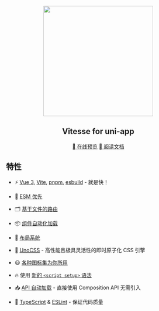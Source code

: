 <p align="center">
  <img src="https://github.com/uni-helper/vitesse-uni-app/raw/main/.github/images/preview.png" width="300"/>
</p>

<h2 align="center">
Vitesse for uni-app
</h2>
<p align="center">
  <a href="https://vitesse-uni-app.netlify.app/">📱 在线预览</a>
  <a href="https://vitesse-docs.netlify.app/">📖 阅读文档</a>
</p>

## 特性

- ⚡️ [Vue 3](https://github.com/vuejs/core), [Vite](https://github.com/vitejs/vite), [pnpm](https://pnpm.io/), [esbuild](https://github.com/evanw/esbuild) - 就是快！

- 🔧 [ESM 优先](https://github.com/uni-helper/plugin-uni)

- 🗂 [基于文件的路由](./src/pages)

- 📦 [组件自动化加载](./src/components)

- 📑 [布局系统](./src/layouts)

- 🎨 [UnoCSS](https://github.com/unocss/unocss) - 高性能且极具灵活性的即时原子化 CSS 引擎

- 😃 [各种图标集为你所用](https://github.com/antfu/unocss/tree/main/packages/preset-icons)

- 🔥 使用 [新的 `<script setup>` 语法](https://github.com/vuejs/rfcs/pull/227)

- 📥 [API 自动加载](https://github.com/antfu/unplugin-auto-import) - 直接使用 Composition API 无需引入

- 🦾 [TypeScript](https://www.typescriptlang.org/) & [ESLint](https://eslint.org/) - 保证代码质量
